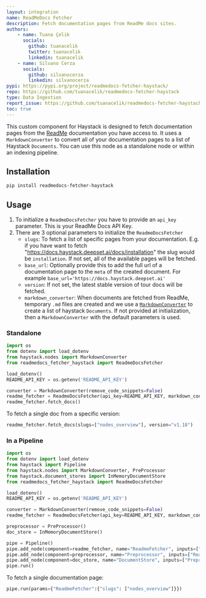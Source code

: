 ```yaml
---
layout: integration
name: ReadMeDocs Fetcher
description: Fetch documentation pages from ReadMe docs sites.
authors:
    - name: Tuana Çelik
      socials:
        github: tuanacelik
        twitter: tuanacelik
        linkedin: tuanacelik
    - name: Silvano Cerza
      socials:
        github: silvanocerza
        linkedin: silvanocerza
pypi: https://pypi.org/project/readmedocs-fetcher-haystack/
repo: https://github.com/tuanacelik/readmedocs-fetcher-haystack
type: Data Ingestion
report_issue: https://github.com/tuanacelik/readmedocs-fetcher-haystack/issues
toc: true
---
```


This custom component for Haystack is designed to fetch documentation pages from the [ReadMe](https://readme.com/) documentation you have access to. It uses a `MarkdownConverter` to convert all of your documentation pages to a list of Haystack `Documents`. You can use this node as a standalone node or within an indexing pipeline. 

## Installation

```bash
pip install readmedocs-fetcher-haystack
```

## Usage

1. To initialize a `ReadmeDocsFetcher` you have to provide an `api_key` parameter. This is your ReadMe Docs API Key.
2. There are 3 optional parameters to initialize the `ReadmeDocsFetcher`
    - `slugs`: To fetch a list of specific pages from your documentation. E.g. if you have want to fetch "https://docs.haystack.deepset.ai/docs/installation" the slug would be `installation`. If not set, all of the available pages will be fetched.
    - `base_url`: Optionally provide this to add the full url of a documentation page to the `meta` of the created document. For example `base_url='https://docs.haystack.deepset.ai'`
    - `version`: If not set, the latest stable version of tour docs will be fetched. 
    - `markdown_converter`: When documents are fetched from ReadMe, temporary `.md` files are created and we use a [`MarkdownConverter`](https://docs.haystack.deepset.ai/v1.25/reference/file-converters-api#markdownconverter) to create a list of haystack `Documents`. If not provided at initialization, then a `MarkdownConverter` with the default parameters is used.

### Standalone
```python
import os
from dotenv import load_dotenv
from haystack.nodes import MarkdownConverter
from readmedocs_fetcher_haystack import ReadmeDocsFetcher

load_dotenv()
README_API_KEY = os.getenv('README_API_KEY')

converter = MarkdownConverter(remove_code_snippets=False)
readme_fetcher = ReadmeDocsFetcher(api_key=README_API_KEY, markdown_converter=converter, base_url="https://docs.haystack.deepset.ai")
readme_fetcher.fetch_docs()
```

To fetch a single doc from a specific version:
```python
readme_fetcher.fetch_docs(slugs=["nodes_overview"], version="v1.18")
```
### In a Pipeline

```python
import os
from dotenv import load_dotenv
from haystack import Pipeline
from haystack.nodes import MarkdownConverter, PreProcessor
from haystack.document_stores import InMemoryDocumentStore
from readmedocs_fetcher_haystack import ReadmeDocsFetcher

load_dotenv()
README_API_KEY = os.getenv('README_API_KEY')

converter = MarkdownConverter(remove_code_snippets=False)
readme_fetcher = ReadmeDocsFetcher(api_key=README_API_KEY, markdown_converter=converter, base_url="https://docs.haystack.deepset.ai"))

preprocessor = PreProcessor()
doc_store = InMemoryDocumentStore()

pipe = Pipeline()
pipe.add_node(component=readme_fetcher, name="ReadmeFetcher", inputs=["File"])
pipe.add_node(component=preprocessor, name="Preprocessor", inputs=["ReadmeFetcher"])
pipe.add_node(component=doc_store, name="DocumentStore", inputs=["Preprocessor"])
pipe.run()
```

To fetch a single documentation page:
```python
pipe.run(params={"ReadmeFetcher":{"slugs": ["nodes_overview"]}})
```
